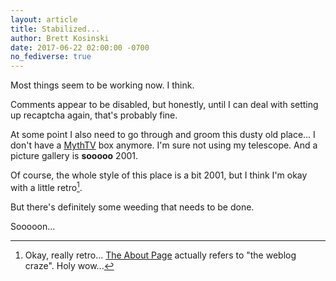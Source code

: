 ```yaml
---
layout: article
title: Stabilized...
author: Brett Kosinski
date: 2017-06-22 02:00:00 -0700
no_fediverse: true
---
```


Most things seem to be working now.  I think.

Comments appear to be disabled, but honestly, until I can deal with setting up recaptcha again, that's probably fine.

At some point I also need to go through and groom this dusty old place... I don't have a [MythTV](../projects/MythTV.md) box anymore.  I'm sure not using my telescope.  And a picture gallery is **sooooo** 2001.

Of course, the whole style of this place is a bit 2001, but I think I'm okay with a little retro[^1].

But there's definitely some weeding that needs to be done.

Sooooon...

[^1]: Okay, really retro... [The About Page](The_About_Page.md) actually refers to "the weblog craze". Holy wow...

